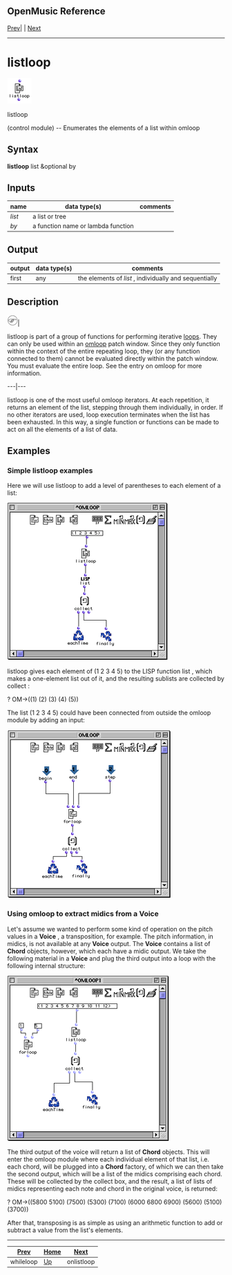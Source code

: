 OpenMusic Reference  
---  
[Prev](whileloop)| | [Next](onlistloop)  
  
* * *

# listloop

![](figures/functions/control/listloop.png)

  
  
listloop  
  
(control module) \-- Enumerates the elements of a list within  omloop   

## Syntax

   **listloop**  list &optional by  

## Inputs

name| data type(s)| comments  
---|---|---  
  _list_ |  a list or tree|  
  _by_ |  a function name or lambda function|  
  
## Output

output| data type(s)| comments  
---|---|---  
first| any| the elements of  _list_  , individually and sequentially  
  
## Description

![Note](figures/images/note.gif)|

 listloop  is part of a group of functions for performing iterative
[loops](glossary#LOOP). They can only be used within an
[omloop](omloop) patch window. Since they only function within the
context of the entire repeating loop, they (or any function connected to them)
cannot be evaluated directly within the patch window. You must evaluate the
entire loop. See the entry on  omloop  for more information.  
  
---|---  
  
 listloop  is one of the most useful  omloop  iterators. At each repetition,
it returns an element of the list, stepping through them individually, in
order. If no other iterators are used, loop execution terminates when the list
has been exhausted. In this way, a single function or functions can be made to
act on all the elements of a list of data.

## Examples

### Simple  listloop  examples

Here we will use  listloop  to add a level of parentheses to each element of a
list:

![](figures/functions/control/listloopEX1.png)

 listloop  gives each element of (1 2 3 4 5) to the LISP function  list ,
which makes a one-element list out of it, and the resulting sublists are
collected by  collect :

 ? OM->((1) (2) (3) (4) (5)) 

The list (1 2 3 4 5) could have been connected from outside the  omloop 
module by adding an input:

![](figures/functions/control/forloopEX2.png)

### Using  omloop  to extract midics from a **Voice**

Let's assume we wanted to perform some kind of operation on the pitch values
in a **Voice** , a transposition, for example. The pitch information, in
midics, is not available at any **Voice** output. The **Voice** contains a
list of **Chord** objects, however, which each have a midic output. We take
the following material in a **Voice** and plug the third output into a loop
with the following internal structure:

![](figures/functions/control/forloopEX3.png)

The third output of the voice will return a list of **Chord** objects. This
will enter the  omloop  module where each individual element of that list,
i.e. each chord, will be plugged into a **Chord** factory, of which we can
then take the second output, which will be a list of the midics comprising
each chord. These will be collected by the  collect  box, and the result, a
list of lists of midics representing each note and chord in the original
voice, is returned:

 ? OM->((5800 5100) (7500) (5300) (7100) (6000 6800 6900) (5600) (5100)
(3700)) 

After that, transposing is as simple as using an arithmetic function to add or
subtract a value from the list's elements.

* * *

[Prev](whileloop)| [Home](index)| [Next](onlistloop)  
---|---|---  
whileloop| [Up](funcref.omloop)| onlistloop

